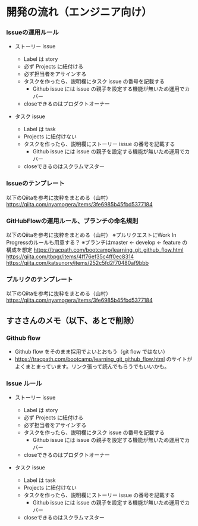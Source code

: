 # 開発の流れ（エンジニア向け）
### Issueの運用ルール
* ストーリー issue
  * Label は story
  * 必ず Projects に紐付ける
  * 必ず担当者をアサインする
  * タスクを作ったら、説明欄にタスク issue の番号を記載する
    * Github issue には issue の親子を設定する機能が無いため運用でカバー
  * closeできるのはプロダクトオーナー

* タスク issue
  * Label は task
  * Projects に紐付けない
  * タスクを作ったら、説明欄にストーリー issue の番号を記載する
    * Github issue には issue の親子を設定する機能が無いため運用でカバー
  * closeできるのはスクラムマスター

### Issueのテンプレート
以下のQiitaを参考に抜粋をまとめる（山村）
https://qiita.com/nyamogera/items/3fe6985b45fbd5377184

### GitHubFlowの運用ルール、ブランチの命名規則
以下のQiitaを参考に抜粋をまとめる（山村）
※プルリクエストにWork In Progressのルールも用意する？
※ブランチはmaster ← develop ← feature の 構成を想定
https://tracpath.com/bootcamp/learning_git_github_flow.html
https://qiita.com/tbpgr/items/4ff76ef35c4ff0ec8314
https://qiita.com/katsunory/items/252c5fd2f70480af9bbb

### プルリクのテンプレート
以下のQiitaを参考に抜粋をまとめる（山村）
https://qiita.com/nyamogera/items/3fe6985b45fbd5377184

## すささんのメモ（以下、あとで削除）
### Github flow

* Github flow をそのまま採用でよいとおもう（git flow ではない）
* https://tracpath.com/bootcamp/learning_git_github_flow.html のサイトがよくまとまっています。リンク張って読んでもらうでもいいかも。

### Issue ルール

* ストーリー issue
  * Label は story
  * 必ず Projects に紐付ける
  * 必ず担当者をアサインする
  * タスクを作ったら、説明欄にタスク issue の番号を記載する
    * Github issue には issue の親子を設定する機能が無いため運用でカバー
  * closeできるのはプロダクトオーナー

* タスク issue
  * Label は task
  * Projects に紐付けない
  * タスクを作ったら、説明欄にストーリー issue の番号を記載する
    * Github issue には issue の親子を設定する機能が無いため運用でカバー
  * closeできるのはスクラムマスター

